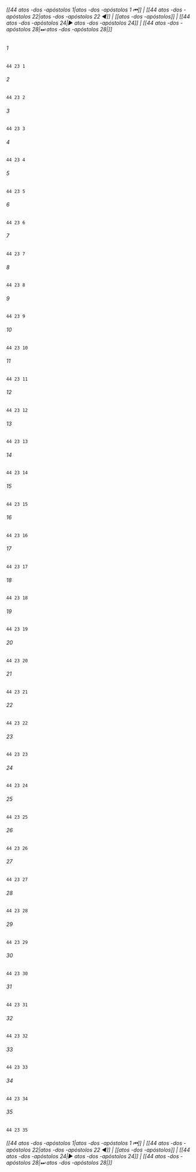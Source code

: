 
###### [[44 atos -dos -apóstolos 1|atos -dos -apóstolos 1 ⏮]] | [[44 atos -dos -apóstolos 22|atos -dos -apóstolos 22 ◀]] | [[atos -dos -apóstolos]] | [[44 atos -dos -apóstolos 24|▶ atos -dos -apóstolos 24]] | [[44 atos -dos -apóstolos 28|⏭ atos -dos -apóstolos 28|]]

###### 1
``` verse
44 23 1 
```
###### 2
``` verse
44 23 2 
```
###### 3
``` verse
44 23 3 
```
###### 4
``` verse
44 23 4 
```
###### 5
``` verse
44 23 5 
```
###### 6
``` verse
44 23 6 
```
###### 7
``` verse
44 23 7 
```
###### 8
``` verse
44 23 8 
```
###### 9
``` verse
44 23 9 
```
###### 10
``` verse
44 23 10 
```
###### 11
``` verse
44 23 11 
```
###### 12
``` verse
44 23 12 
```
###### 13
``` verse
44 23 13 
```
###### 14
``` verse
44 23 14 
```
###### 15
``` verse
44 23 15 
```
###### 16
``` verse
44 23 16 
```
###### 17
``` verse
44 23 17 
```
###### 18
``` verse
44 23 18 
```
###### 19
``` verse
44 23 19 
```
###### 20
``` verse
44 23 20 
```
###### 21
``` verse
44 23 21 
```
###### 22
``` verse
44 23 22 
```
###### 23
``` verse
44 23 23 
```
###### 24
``` verse
44 23 24 
```
###### 25
``` verse
44 23 25 
```
###### 26
``` verse
44 23 26 
```
###### 27
``` verse
44 23 27 
```
###### 28
``` verse
44 23 28 
```
###### 29
``` verse
44 23 29 
```
###### 30
``` verse
44 23 30 
```
###### 31
``` verse
44 23 31 
```
###### 32
``` verse
44 23 32 
```
###### 33
``` verse
44 23 33 
```
###### 34
``` verse
44 23 34 
```
###### 35
``` verse
44 23 35 
```

###### [[44 atos -dos -apóstolos 1|atos -dos -apóstolos 1 ⏮]] | [[44 atos -dos -apóstolos 22|atos -dos -apóstolos 22 ◀]] | [[atos -dos -apóstolos]] | [[44 atos -dos -apóstolos 24|▶ atos -dos -apóstolos 24]] | [[44 atos -dos -apóstolos 28|⏭ atos -dos -apóstolos 28|]]

